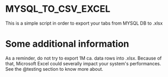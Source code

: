 # MYSQL_TO_CSV_EXCEL
This is a simple script in order to export your tabs from MYSQL DB to .xlsx

# Some additional information

As a reminder, do not try to export 1M ca. data rows into .xlsx. Because of that, Microsoft Excel could severally impact your system's performances. 
See the @testing section to know more about.
